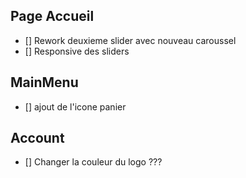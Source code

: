 ## Page Accueil

- [] Rework deuxieme slider avec nouveau caroussel
- [] Responsive des sliders

## MainMenu

- [] ajout de l'icone panier

## Account

- [] Changer la couleur du logo ???
